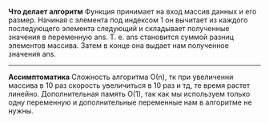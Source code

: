 **Что делает алгоритм**
Функция принимает на вход массив данных и его размер. Начиная с элемента под индексом 1 он вычитает из каждого последующего элемента следующий и складывает полученные значения в переменную ans. Т. е. ans становится суммой разниц элементов массива. Затем в конце она выдает нам полученное значения ans.
*******
**Ассимптоматика**
Сложность алгоритма О(n), тк при увеличенни массива в 10 раз скорость увеличиться в 10 раз и тд, те время растет линейно. Дополнительная память О(1), так как мы используем только одну переменную и дополнительные переменные нам в алгоритме не нужны. 